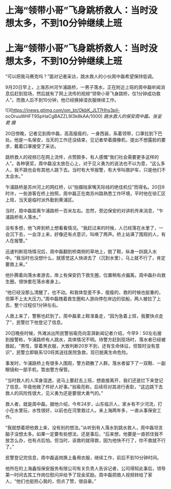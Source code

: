 # 上海“领带小哥”飞身跳桥救人：当时没想太多，不到10分钟继续上班

# 上海“领带小哥”飞身跳桥救人：当时没想太多，不到10分钟继续上班

“可以把我马赛克吗？”面对记者采访，跳水救人的小伙周中磊希望保持低调。

9月20日早上，上海苏州河乍浦路桥，一男子落水，正在附近上班的周中磊听闻消息后赶到现场，然后就有了网上流传的视频“领带小哥飞身跳桥，仅1分钟成功救人”。而救人后不到10分钟，他已经换掉湿衣服继续工作。

![](https://inews.gtimg.com/om_bt/OkbK_JLT7Hhs3pil-
ocOruuWHFT9SpHaCgBAZZL9I3k8kAA/1000) _跳水救人的保安周中磊。张呈君 摄_

20日傍晚，记者见到周中磊，高高瘦瘦的，一身西装，系着领带，口罩拉到下巴处。他是一名保安，当天的工作还没结束，见记者举着摄像机，提出不想露脸的要求，戴着口罩接受了采访。

跳桥救人的视频已在网上流传，点赞颇多，有人感慨“我们社会需要更多这样的人”。各种褒奖，周中磊没太放在心上，对于见义勇为的说法也不以为意，“这么多人，我不跳也会有其他人跳下去。当时有大爷报警，有大爷叫救护车，只是他们不太会水。”

乍浦路桥是苏州河上的网红桥，以“拍摄陆家嘴天际线的绝佳机位”而得名。20日9时许，一些游客在桥上拍照，周中磊正在南苏州路熟悉工作环境，平时他在徐汇区上班，当天是临时派外勤到黄浦区。

当时，周中磊距离乍浦路桥一百米左右。忽然，旁边保安的对讲机传来消息，“乍浦路桥有人落水。”

没有多想，他飞奔到桥上想看看情况。“我赶过来的时候，人已经落在水里了，一会沉下去，一会浮上来，好像还有点意识，叫唤了两声。桥上站满了围观的人，有人在报警。”

迅速判断现场情况后，周中磊翻到桥南侧的草地上，脱了鞋，纵身一跃跳入水中。“我当时也没想什么，就感觉这人快进去了（沉到水里），马上就不行了，肯定要救上来。”

他扑腾着向落水者游去，岸上有保安扔下救生圈，位置稍有点偏离。周中磊扑向救生圈，很快套在落水者身上。

“他已经没那么清醒了，也不动。和我体型差不多，瘦瘦的，救的时候也挺重的，但算不上太大压力。”周中磊拽着救生圈和人游向停在岸边的驳船，两人被拉了上去，整个过程仅1分钟左右。

人救上来了，警察也赶到了。周中磊拿上鞋准备走，“因为急着上班，我要快点走了”，民警拦下他登记了信息。

20日晚些时候，外滩派出所民警翁瑜亮向澎湃新闻记者介绍，今早9：50左右接到报警称，乍浦路桥有人跳水，具体情况不明。待警方赶到现场时，落水者已经被救起，“男性，穿着黑衣服，大致判断20岁不到，还有生命体征，但暂时没有意识”，民警立即联系120将其送往医院急救，现已脱离生命危险。

事发时，乍浦路桥上有很多人围观，警方疏散了人群。落水者留下了一双鞋、一副眼镜和一部手机，暂由警方保管。

“当时救人的人浑身湿透，说马上要赶去上班，想直接离开，我们还是拦下来登记了信息，毕竟他做了件好人好事。”翁瑜亮称，后续将对其进行表彰，“这边跳下去救人的风险性很大，见义勇为还是要很大勇气的。”

救人者，就是周中磊。据他介绍，今年24岁，山东临沂人，家乡有不少河流，打小在水里玩，水性很好，以前也在河里救过人。来上海两年多，一直从事保安工作。

“我就想着把他救上来，没有别的想法。”从听到有人落水到跳水救人，周中磊坦言脑子没想太多。如果一定要有些想法，还是事后，“后来想，他要是一直抓住我不放怎么办，也有点后怕。但当时，该救的就得救，因为他快不行了，你不救就不行了。”

民警登记完信息，周中磊返岗换上备用衣服，继续工作，前后不到10分钟时间。

他所在的上海鑫恒保安服务有限公司有关负责人告诉记者，公司得知此事后，领导第一时间去其工作岗位慰问并给予了现金奖励。周中磊把救人视频转给了家人，“他们也挺担心我的，但点了赞，很自豪。”

